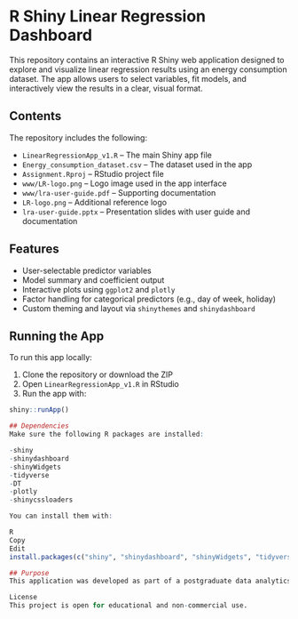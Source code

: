 # R Shiny Linear Regression Dashboard

This repository contains an interactive R Shiny web application designed to explore and visualize linear regression results using an energy consumption dataset. The app allows users to select variables, fit models, and interactively view the results in a clear, visual format.

## Contents

The repository includes the following:

- `LinearRegressionApp_v1.R` – The main Shiny app file
- `Energy_consumption_dataset.csv` – The dataset used in the app
- `Assignment.Rproj` – RStudio project file
- `www/LR-logo.png` – Logo image used in the app interface
- `www/lra-user-guide.pdf` – Supporting documentation
- `LR-logo.png` – Additional reference logo
- `lra-user-guide.pptx` – Presentation slides with user guide and documentation

## Features

- User-selectable predictor variables
- Model summary and coefficient output
- Interactive plots using `ggplot2` and `plotly`
- Factor handling for categorical predictors (e.g., day of week, holiday)
- Custom theming and layout via `shinythemes` and `shinydashboard`

## Running the App

To run this app locally:

1. Clone the repository or download the ZIP
2. Open `LinearRegressionApp_v1.R` in RStudio
3. Run the app with:

```R
shiny::runApp()

## Dependencies
Make sure the following R packages are installed:

-shiny
-shinydashboard
-shinyWidgets
-tidyverse
-DT
-plotly
-shinycssloaders

You can install them with:

R
Copy
Edit
install.packages(c("shiny", "shinydashboard", "shinyWidgets", "tidyverse", "DT", "plotly", "shinycssloaders"))

## Purpose
This application was developed as part of a postgraduate data analytics module in dashboard design using R and Shiny.

License
This project is open for educational and non-commercial use.
